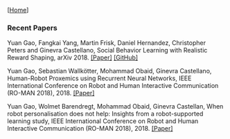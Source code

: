 [[Home](index.html)]
### Recent Papers

Yuan Gao, Fangkai Yang, Martin Frisk, Daniel Hernandez, Christopher Peters and Ginevra Castellano, Social Behavior Learning with Realistic Reward Shaping, arXiv 2018. [[Paper]](https://arxiv.org/abs/1810.06979) [[GitHub]](https://github.com/usr-lab/PepperSocial)

Yuan Gao, Sebastian Wallkötter, Mohammad Obaid, Ginevra Castellano, Human-Robot Proxemics using Recurrent Neural Networks, IEEE International Conference on Robot and Human Interactive Communication (RO-MAN 2018), 2018. [[Paper]](https://usr-lab.github.io/publications/papers/investigate-deep-learning-proximics.pdf)

Yuan Gao, Wolmet Barendregt, Mohammad Obaid, Ginevra Castellan, When robot personalisation does not help: Insights from a robot-supported learning study, IEEE International Conference on Robot and Human Interactive Communication (RO-MAN 2018), 2018. [[Paper]](https://usr-lab.github.io/publications/papers/when-robot-does-not-help.pdf)
